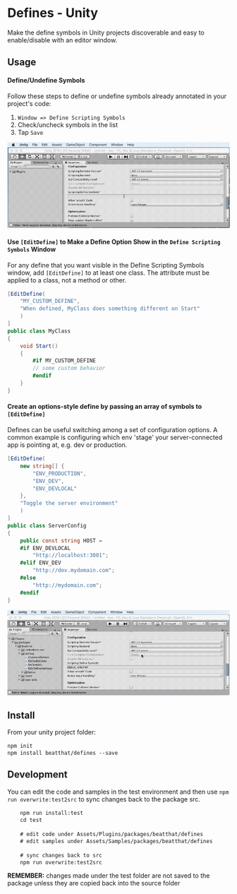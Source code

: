 # Defines - Unity

Make the define symbols in Unity projects discoverable and easy to enable/disable with an editor window.

## Usage

#### Define/Undefine Symbols

Follow these steps to define or undefine symbols already annotated in your project's code:

1. ```Window => Define Scripting Symbols```
2. Check/uncheck symbols in the list
3. Tap ```Save```

![Launch Window](images/launch-window.gif)

#### Use ```[EditDefine]``` to Make a Define Option Show in the ```Define Scripting Symbols``` Window

For any define that you want visible in the Define Scripting Symbols window, add ```[EditDefine]``` to at least one class. The attribute must be applied to a class, not a method or other.

```csharp
[EditDefine(
    "MY_CUSTOM_DEFINE",
    "When defined, MyClass does something different on Start"
    )
]
public class MyClass
{
    void Start()
    {
        #if MY_CUSTOM_DEFINE
        // some custom behavior
        #endif
    }
}
```

#### Create an options-style define by passing an array of symbols to ```[EditDefine]```

Defines can be useful switching among a set of configuration options. A common example is configuring which env 'stage' your server-connected app is pointing at, e.g. dev or production.

```csharp
[EditDefine(
    new string[] {
        "ENV_PRODUCTION",
        "ENV_DEV",
        "ENV_DEVLOCAL"
    },
    "Toggle the server environment"
    )
]
public class ServerConfig
{
    public const string HOST =
    #if ENV_DEVLOCAL
        "http://localhost:3001";
    #elif ENV_DEV
        "http://dev.mydomain.com";
    #else
        "http://mydomain.com";
    #endif
}
```

![Options](images/options.gif)

## Install

From your unity project folder:

    npm init
    npm install beatthat/defines --save

## Development

You can edit the code and samples in the test environment and then use ```npm run overwrite:test2src``` to sync changes back to the package src.

```
    npm run install:test
    cd test

    # edit code under Assets/Plugins/packages/beatthat/defines
    # edit samples under Assets/Samples/packages/beatthat/defines

    # sync changes back to src
    npm run overwrite:test2src
```

**REMEMBER:** changes made under the test folder are not saved to the package
unless they are copied back into the source folder
